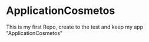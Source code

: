 # ApplicationCosmetos
This is my first Repo, create to the test and keep my app "ApplicationCosmetos"

